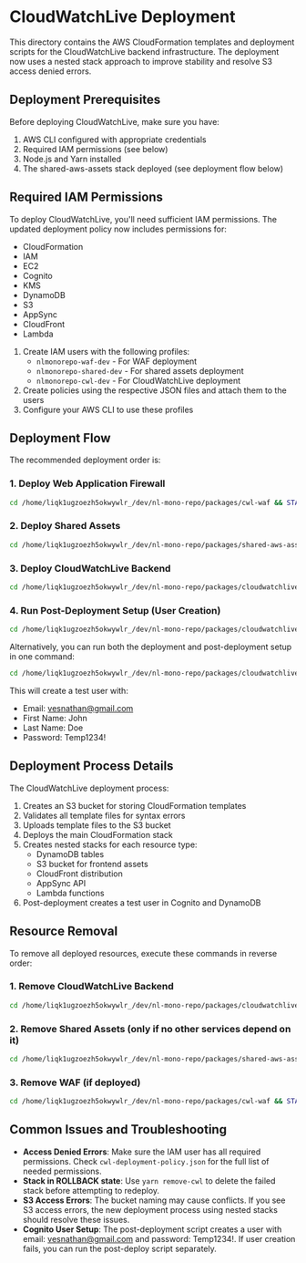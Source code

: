 # CloudWatchLive Deployment

This directory contains the AWS CloudFormation templates and deployment scripts for the CloudWatchLive backend infrastructure. The deployment now uses a nested stack approach to improve stability and resolve S3 access denied errors.

## Deployment Prerequisites

Before deploying CloudWatchLive, make sure you have:

1. AWS CLI configured with appropriate credentials
2. Required IAM permissions (see below)
3. Node.js and Yarn installed
4. The shared-aws-assets stack deployed (see deployment flow below)

## Required IAM Permissions

To deploy CloudWatchLive, you'll need sufficient IAM permissions. The updated deployment policy now includes permissions for:

- CloudFormation
- IAM
- EC2
- Cognito
- KMS
- DynamoDB
- S3
- AppSync
- CloudFront
- Lambda

1. Create IAM users with the following profiles:
   - `nlmonorepo-waf-dev` - For WAF deployment
   - `nlmonorepo-shared-dev` - For shared assets deployment
   - `nlmonorepo-cwl-dev` - For CloudWatchLive deployment
2. Create policies using the respective JSON files and attach them to the users
3. Configure your AWS CLI to use these profiles

## Deployment Flow

The recommended deployment order is:

### 1. Deploy Web Application Firewall
```bash
cd /home/liqk1ugzoezh5okwywlr_/dev/nl-mono-repo/packages/cwl-waf && STAGE=dev AWS_PROFILE=nlmonorepo-waf-dev yarn deploy-waf
```

### 2. Deploy Shared Assets

```bash
cd /home/liqk1ugzoezh5okwywlr_/dev/nl-mono-repo/packages/shared-aws-assets && STAGE=dev AWS_PROFILE=nlmonorepo-shared-dev yarn deploy-shared
```

### 3. Deploy CloudWatchLive Backend

```bash
cd /home/liqk1ugzoezh5okwywlr_/dev/nl-mono-repo/packages/cloudwatchlive/backend && STAGE=dev AWS_PROFILE=nlmonorepo-cwl-dev yarn deploy
```

### 4. Run Post-Deployment Setup (User Creation)

```bash
cd /home/liqk1ugzoezh5okwywlr_/dev/nl-mono-repo/packages/cloudwatchlive/backend && STAGE=dev AWS_PROFILE=nlmonorepo-cwl-dev yarn post-deploy
```

Alternatively, you can run both the deployment and post-deployment setup in one command:

```bash
cd /home/liqk1ugzoezh5okwywlr_/dev/nl-mono-repo/packages/cloudwatchlive/backend && STAGE=dev AWS_PROFILE=nlmonorepo-cwl-dev yarn deploy-full
```

This will create a test user with:
- Email: vesnathan@gmail.com
- First Name: John
- Last Name: Doe
- Password: Temp1234!

## Deployment Process Details

The CloudWatchLive deployment process:

1. Creates an S3 bucket for storing CloudFormation templates
2. Validates all template files for syntax errors
3. Uploads template files to the S3 bucket
4. Deploys the main CloudFormation stack
5. Creates nested stacks for each resource type:
   - DynamoDB tables
   - S3 bucket for frontend assets
   - CloudFront distribution
   - AppSync API
   - Lambda functions
6. Post-deployment creates a test user in Cognito and DynamoDB

## Resource Removal

To remove all deployed resources, execute these commands in reverse order:

### 1. Remove CloudWatchLive Backend

```bash
cd /home/liqk1ugzoezh5okwywlr_/dev/nl-mono-repo/packages/cloudwatchlive/backend && STAGE=dev AWS_PROFILE=nlmonorepo-cwl-dev yarn remove-cwl
```

### 2. Remove Shared Assets (only if no other services depend on it)

```bash
cd /home/liqk1ugzoezh5okwywlr_/dev/nl-mono-repo/packages/shared-aws-assets && STAGE=dev AWS_PROFILE=nlmonorepo-shared-dev yarn remove-shared
```

### 3. Remove WAF (if deployed)

```bash
cd /home/liqk1ugzoezh5okwywlr_/dev/nl-mono-repo/packages/cwl-waf && STAGE=dev AWS_PROFILE=nlmonorepo-waf-dev yarn remove-waf
```

## Common Issues and Troubleshooting

- **Access Denied Errors**: Make sure the IAM user has all required permissions. Check `cwl-deployment-policy.json` for the full list of needed permissions.
- **Stack in ROLLBACK state**: Use `yarn remove-cwl` to delete the failed stack before attempting to redeploy.
- **S3 Access Errors**: The bucket naming may cause conflicts. If you see S3 access errors, the new deployment process using nested stacks should resolve these issues.
- **Cognito User Setup**: The post-deployment script creates a user with email: vesnathan@gmail.com and password: Temp1234!. If user creation fails, you can run the post-deploy script separately.
